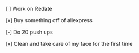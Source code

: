 [ ] Work on Redate
 
[x] Buy something off of  aliexpress
 
[-] Do 20 push ups
 
[x] Clean and take care of my face for the first time
